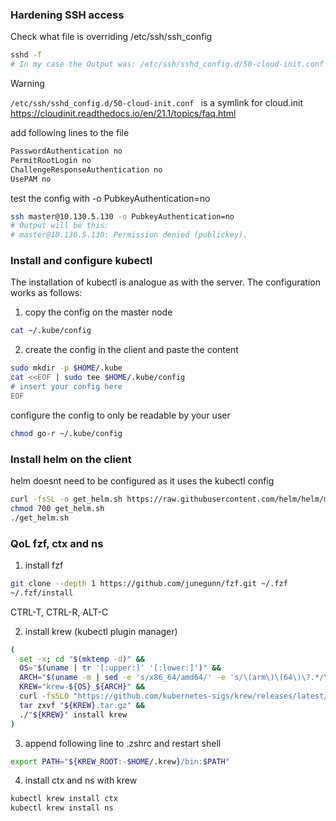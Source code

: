 ### Hardening SSH access
Check what file is overriding /etc/ssh/ssh_config
```bash
sshd -T
# In my case the Output was: /etc/ssh/sshd_config.d/50-cloud-init.conf
```

>[!warning]
> ```/etc/ssh/sshd_config.d/50-cloud-init.conf ```
> is a symlink for cloud.init
> https://cloudinit.readthedocs.io/en/21.1/topics/faq.html

add following lines to the file
```bash
PasswordAuthentication no
PermitRootLogin no
ChallengeResponseAuthentication no
UsePAM no
```

test the config with -o PubkeyAuthentication=no
```bash
ssh master@10.130.5.130 -o PubkeyAuthentication=no
# Output will be this:
# master@10.130.5.130: Permission denied (publickey).
```

### Install and configure kubectl
The installation of kubectl is analogue as with the server.
The configuration works as follows:
1. copy the config on the master node
```bash
cat ~/.kube/config
```

2. create the config in the client and paste the content
```bash
sudo mkdir -p $HOME/.kube
cat <<EOF | sudo tee $HOME/.kube/config
# insert your config here
EOF
```

configure the config to only be readable by your user
```bash
chmod go-r ~/.kube/config
```
### Install helm on the client
helm doesnt need to be configured as it uses the kubectl config
```bash
curl -fsSL -o get_helm.sh https://raw.githubusercontent.com/helm/helm/main/scripts/get-helm-3
chmod 700 get_helm.sh
./get_helm.sh
```

### QoL fzf, ctx and ns
1. install fzf
```bash
git clone --depth 1 https://github.com/junegunn/fzf.git ~/.fzf
~/.fzf/install
```
CTRL-T, CTRL-R, ALT-C

2. install krew (kubectl plugin manager)
```bash
(
  set -x; cd "$(mktemp -d)" &&
  OS="$(uname | tr '[:upper:]' '[:lower:]')" &&
  ARCH="$(uname -m | sed -e 's/x86_64/amd64/' -e 's/\(arm\)\(64\)\?.*/\1\2/' -e 's/aarch64$/arm64/')" &&
  KREW="krew-${OS}_${ARCH}" &&
  curl -fsSLO "https://github.com/kubernetes-sigs/krew/releases/latest/download/${KREW}.tar.gz" &&
  tar zxvf "${KREW}.tar.gz" &&
  ./"${KREW}" install krew
)
```

3. append following line to .zshrc and restart shell
```bash
export PATH="${KREW_ROOT:-$HOME/.krew}/bin:$PATH"
```

4. install ctx and ns with krew
```bash
kubectl krew install ctx
kubectl krew install ns 
```



